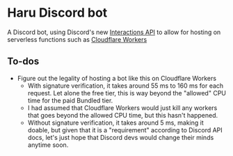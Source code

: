 # Haru Discord bot

A Discord bot, using Discord's new [Interactions API][1] to allow for hosting on
serverless functions such as [Cloudflare Workers][2]

## To-dos

- Figure out the legality of hosting a bot like this on Cloudflare Workers
  - With signature verification, it takes around 55 ms to 160 ms for each
    request. Let alone the free tier, this is way beyond the "allowed" CPU time
    for the paid Bundled tier.
  - I had assumed that Cloudflare Workers would just kill any workers that goes
    beyond the allowed CPU time, but this hasn't happened.
  - Without signature verification, it takes around 5 ms, making it doable, but
    given that it is a "requirement" according to Discord API docs, let's just
    hope that Discord devs would change their minds anytime soon.


[1]: https://github.com/discord/discord-api-docs/blob/feature/interactions/docs/interactions/Slash_Commands.md
[2]: https://workers.cloudflare.com/
